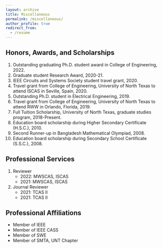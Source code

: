 ```yaml
---
layout: archive
title: Miscellaneous
permalink: /miscellaneous/
author_profile: true
redirect_from:
  - /resume
---
```


<h2>Honors, Awards, and Scholarships</h2>
<ol>
	<li> Outstanding graduating Ph.D. student award in College of Engineering, 2022. </li>
	<li> Graduate student Research Award, 2020-21. </li>
	<li> IEEE Circuits and Systems Society student travel grant, 2020. </li>
	<li> Travel grant from College of Engineering, University of North Texas to attend ISCAS in Seville, Spain, 2020. </li>
	<li> Outstanding Ph.D. student in Electrical Engineering, 2019. </li>
	<li> Travel grant from College of Engineering, University of North Texas to attend RWW in Orlando, Florida, 2019. </li>
	<li> Full Tuition Scholarship, University of North Texas, graduate studies program, 2018-Present. </li>
	<li> Education board scholarship during Higher Secondary Certificate (H.S.C.), 2010. </li>
	<li> Second Runner-up in Bangladesh Mathematical Olympiad, 2008. </li>
	<li> Education board scholarship during Secondary School Certificate (S.S.C.), 2008. </li>
</ol>


<h2>Professional Services</h2>
<ol>
	<li> Reviewer
		<ul>
			<li>2022: MWSCAS, ISCAS </li>
			<li>2021: MWSCAS, ISCAS </li>
    		</ul>
	</li>
	<li> Journal Reviewer
		<ul>
			<li>2021: TCAS II </li>
			<li>2021: TCAS II </li>
    		</ul>
	</li>
</ol>

<h2>Professional Affiliations</h2>
<ul>
	<li>Member of IEEE </li>
	<li>Member of IEEE CASS </li>
	<li>Member of SWE </li>
	<li>Member of SMTA, UNT Chapter </li>
</ul>
